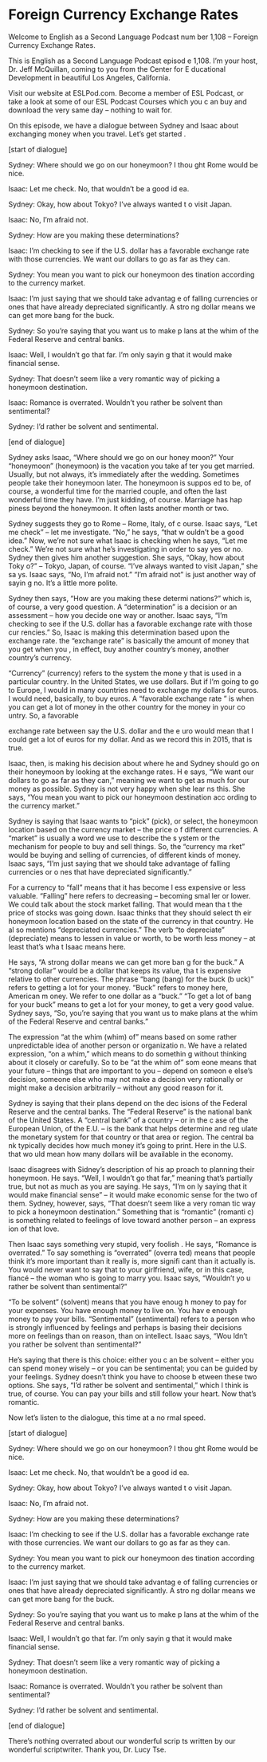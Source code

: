 # Foreign Currency Exchange Rates

Welcome to English as a Second Language Podcast num ber 1,108 – Foreign Currency Exchange Rates.

This is English as a Second Language Podcast episod e 1,108. I’m your host, Dr. Jeff McQuillan, coming to you from the Center for E ducational Development in beautiful Los Angeles, California.

Visit our website at ESLPod.com. Become a member of  ESL Podcast, or take a look at some of our ESL Podcast Courses which you c an buy and download the very same day – nothing to wait for.

On this episode, we have a dialogue between Sydney and Isaac about exchanging money when you travel. Let’s get started .

[start of dialogue]

Sydney: Where should we go on our honeymoon? I thou ght Rome would be nice.

Isaac: Let me check. No, that wouldn’t be a good id ea.

Sydney: Okay, how about Tokyo? I’ve always wanted t o visit Japan.

Isaac: No, I’m afraid not.

Sydney: How are you making these determinations?

Isaac: I’m checking to see if the U.S. dollar has a  favorable exchange rate with those currencies. We want our dollars to go as far as they can.

Sydney: You mean you want to pick our honeymoon des tination according to the currency market.

Isaac: I’m just saying that we should take advantag e of falling currencies or ones that have already depreciated significantly. A stro ng dollar means we can get more bang for the buck.

Sydney: So you’re saying that you want us to make p lans at the whim of the Federal Reserve and central banks.

Isaac: Well, I wouldn’t go that far. I’m only sayin g that it would make financial sense.

Sydney: That doesn’t seem like a very romantic way of picking a honeymoon destination.

Isaac: Romance is overrated. Wouldn’t you rather be  solvent than sentimental?

Sydney: I’d rather be solvent and  sentimental.

[end of dialogue]

Sydney asks Isaac, “Where should we go on our honey moon?” Your “honeymoon” (honeymoon) is the vacation you take af ter you get married. Usually, but not always, it’s immediately after the  wedding. Sometimes people take their honeymoon later. The honeymoon is suppos ed to be, of course, a wonderful time for the married couple, and often the last wonderful time they have. I’m just kidding, of course. Marriage has hap piness beyond the honeymoon. It often lasts another month or two.

Sydney suggests they go to Rome – Rome, Italy, of c ourse. Isaac says, “Let me check” – let me investigate. “No,” he says, “that w ouldn’t be a good idea.” Now, we’re not sure what Isaac is checking when he says,  “Let me check.” We’re not sure what he’s investigating in order to say yes or  no. Sydney then gives him another suggestion. She says, “Okay, how about Toky o?” – Tokyo, Japan, of course. “I’ve always wanted to visit Japan,” she sa ys. Isaac says, “No, I’m afraid not.” “I’m afraid not” is just another way of sayin g no. It’s a little more polite.

Sydney then says, “How are you making these determi nations?” which is, of course, a very good question. A “determination” is a decision or an assessment – how you decide one way or another. Isaac says, “I’m  checking to see if the U.S. dollar has a favorable exchange rate with those cur rencies.” So, Isaac is making this determination based upon the exchange rate. the “exchange rate” is basically the amount of money that you get when you , in effect, buy another country’s money, another country’s currency.

“Currency” (currency) refers to the system the mone y that is used in a particular country. In the United States, we use dollars. But if I’m going to go to Europe, I would in many countries need to exchange my dollars  for euros. I would need, basically, to buy euros. A “favorable exchange rate ” is when you can get a lot of money in the other country for the money in your co untry. So, a favorable

exchange rate between say the U.S. dollar and the e uro would mean that I could get a lot of euros for my dollar. And as we record this in 2015, that is true.

Isaac, then, is making his decision about where he and Sydney should go on their honeymoon by looking at the exchange rates. H e says, “We want our dollars to go as far as they can,” meaning we want to get as much for our money as possible. Sydney is not very happy when she lear ns this. She says, “You mean you want to pick our honeymoon destination acc ording to the currency market.”

Sydney is saying that Isaac wants to “pick” (pick),  or select, the honeymoon location based on the currency market – the price o f different currencies. A “market” is usually a word we use to describe the s ystem or the mechanism for people to buy and sell things. So, the “currency ma rket” would be buying and selling of currencies, of different kinds of money.  Isaac says, “I’m just saying that we should take advantage of falling currencies or o nes that have depreciated significantly.”

For a currency to “fall” means that it has become l ess expensive or less valuable. “Falling” here refers to decreasing – becoming smal ler or lower. We could talk about the stock market falling. That would mean tha t the price of stocks was going down. Isaac thinks that they should select th eir honeymoon location based on the state of the currency in that country. He al so mentions “depreciated currencies.” The verb “to depreciate” (depreciate) means to lessen in value or worth, to be worth less money – at least that’s wha t Isaac means here.

He says, “A strong dollar means we can get more ban g for the buck.” A “strong dollar” would be a dollar that keeps its value, tha t is expensive relative to other currencies. The phrase “bang (bang) for the buck (b uck)” refers to getting a lot for your money. “Buck” refers to money here, American m oney. We refer to one dollar as a “buck.” “To get a lot of bang for your buck” means to get a lot for your money, to get a very good value. Sydney says, “So, you’re saying that you want us to make plans at the whim of the Federal Reserve  and central banks.”

The expression “at the whim (whim) of” means based on some rather unpredictable idea of another person or organizatio n. We have a related expression, “on a whim,” which means to do somethin g without thinking about it closely or carefully. So to be “at the whim of” som eone means that your future – things that are important to you – depend on someon e else’s decision, someone else who may not make a decision very rationally or  might make a decision arbitrarily – without any good reason for it.

Sydney is saying that their plans depend on the dec isions of the Federal Reserve and the central banks. The “Federal Reserve” is the  national bank of the United States. A “central bank” of a country – or in the c ase of the European Union, of the E.U. – is the bank that helps determine and reg ulate the monetary system for that country or that area or region. The central ba nk typically decides how much money it’s going to print. Here in the U.S. that wo uld mean how many dollars will be available in the economy.

Isaac disagrees with Sidney’s description of his ap proach to planning their honeymoon. He says. “Well, I wouldn’t go that far,”  meaning that’s partially true, but not as much as you are saying. He says, “I’m on ly saying that it would make financial sense” – it would make economic sense for  the two of them. Sydney, however, says, “That doesn’t seem like a very roman tic way to pick a honeymoon destination.” Something that is “romantic” (romanti c) is something related to feelings of love toward another person – an express ion of that love.

Then Isaac says something very stupid, very foolish . He says, “Romance is overrated.” To say something is “overrated” (overra ted) means that people think it’s more important than it really is, more signifi cant than it actually is. You would never want to say that to your girlfriend, wife, or  in this case, fiancé – the woman who is going to marry you. Isaac says, “Wouldn’t yo u rather be solvent than sentimental?”

“To be solvent” (solvent) means that you have enoug h money to pay for your expenses. You have enough money to live on. You hav e enough money to pay your bills. “Sentimental” (sentimental) refers to a  person who is strongly influenced by feelings and perhaps is basing their decisions more on feelings than on reason, than on intellect. Isaac says, “Wou ldn’t you rather be solvent than sentimental?”

He’s saying that there is this choice: either you c an be solvent – either you can spend money wisely – or you can be sentimental; you  can be guided by your feelings. Sydney doesn’t think you have to choose b etween these two options. She says, “I’d rather be solvent and  sentimental,” which I think is true, of course. You can pay your bills and still follow your heart.  Now that’s romantic.

Now let’s listen to the dialogue, this time at a no rmal speed.

[start of dialogue]

Sydney: Where should we go on our honeymoon? I thou ght Rome would be nice.

Isaac: Let me check. No, that wouldn’t be a good id ea.

Sydney: Okay, how about Tokyo? I’ve always wanted t o visit Japan.

Isaac: No, I’m afraid not.

Sydney: How are you making these determinations?

Isaac: I’m checking to see if the U.S. dollar has a  favorable exchange rate with those currencies. We want our dollars to go as far as they can.

Sydney: You mean you want to pick our honeymoon des tination according to the currency market.

Isaac: I’m just saying that we should take advantag e of falling currencies or ones that have already depreciated significantly. A stro ng dollar means we can get more bang for the buck.

Sydney: So you’re saying that you want us to make p lans at the whim of the Federal Reserve and central banks.

Isaac: Well, I wouldn’t go that far. I’m only sayin g that it would make financial sense.

Sydney: That doesn’t seem like a very romantic way of picking a honeymoon destination.

Isaac: Romance is overrated. Wouldn’t you rather be  solvent than sentimental?

Sydney: I’d rather be solvent and  sentimental.

[end of dialogue]

There’s nothing overrated about our wonderful scrip ts written by our wonderful scriptwriter. Thank you, Dr. Lucy Tse.



